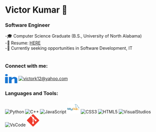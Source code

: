 <h1>Victor Kumar 👋</h1> 
<h3>Software Engineer</h3>


-🎓 Computer Science Graduate (B.S., University of North Alabama) <br>
-📄 Resume: [HERE](https://github.com/Victork12/Victork12/blob/645e1d19d0de926a312e429b8b283c1061086834/Resume.pdf) <br>
-🚀 Currently seeking opportunities in Software Development, IT <br><br>

  
<h3>Connect with me: <br> </h3>
  <p align="left">
    <a href="https://linkedin.com/in/victork12" target="blank"><img align="center" src="https://raw.githubusercontent.com/teamedwardforever/Readme-Generator/71f25dd8b98329b168142a6b782a107b75eab178/svg/Social/linked-in-alt.svg" alt="victor" height="30" width="40" /></a>
    <a href="mailto:victork12@yahoo.com" target="_blank"><img align="center" src="https://img.icons8.com/color/48/yahoo-mail-app.png" alt="victork12@yahoo.com" width="40" height="40" alt="Yahoo Mail"/></a>

  </p>

<h3>Languages and Tools:</h3>
  
<p align="left">
  <img src="https://cdn.jsdelivr.net/gh/devicons/devicon/icons/python/python-original.svg" alt="Python" width="40" height="40" />
  <img src="https://cdn.jsdelivr.net/gh/devicons/devicon/icons/cplusplus/cplusplus-original.svg" alt="C++" width="40" height="40" />
  <img src="https://cdn.jsdelivr.net/gh/devicons/devicon/icons/javascript/javascript-original.svg" alt="JavaScript" width="40" height="40" />
  <img src="https://raw.githubusercontent.com/teamedwardforever/Readme-Generator/71f25dd8b98329b168142a6b782a107b75eab178/svg/Skills/Database/mysql-original-wordmark.svg" alt="Mysql" width="40" height="40"/>
  <img src="https://cdn.jsdelivr.net/gh/devicons/devicon/icons/css3/css3-original.svg" alt ="CSS3" width="40" height="40" />
  <img src="https://cdn.jsdelivr.net/gh/devicons/devicon/icons/html5/html5-original.svg" alt="HTML5" width="40" height="40" title="HTML5" />
  <img src="https://cdn.jsdelivr.net/gh/devicons/devicon/icons/visualstudio/visualstudio-plain.svg" alt="VisualStudios" width="40" height="40" />
  <img src="https://cdn.jsdelivr.net/gh/devicons/devicon/icons/vscode/vscode-original.svg" alt="VsCode"width="40" height="40" />
  <img src="https://raw.githubusercontent.com/teamedwardforever/Readme-Generator/71f25dd8b98329b168142a6b782a107b75eab178/svg/Skills/Other/git-scm-icon.svg" alt="Git" width="40" height="40" />
</p>















